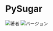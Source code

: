 # PySugar

![著者](https://img.shields.io/badge/author-Kosuge-blueviolet)
![バージョン](https://img.shields.io/badge/version-0.1-blue)

